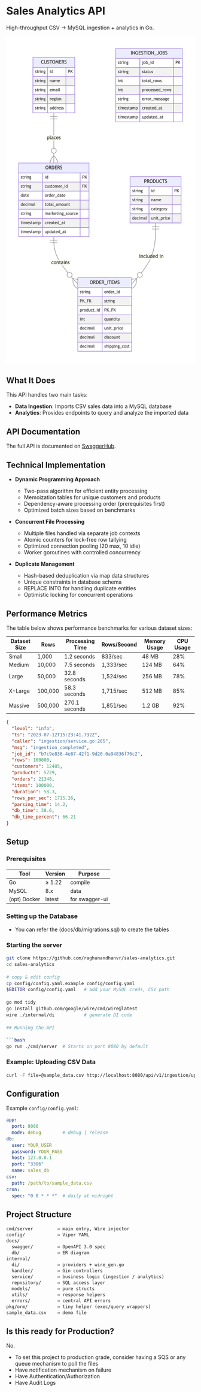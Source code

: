 # Sales Analytics API

High-throughput CSV → MySQL ingestion + analytics in Go.

![ER Diagram](docs/db/er.png)

## What It Does

This API handles two main tasks:
- **Data Ingestion**: Imports CSV sales data into a MySQL database
- **Analytics**: Provides endpoints to query and analyze the imported data

## API Documentation

The full API is documented on [SwaggerHub](https://app.swaggerhub.com/apis/freightify-65d/Lumel/1.0).

## Technical Implementation
* **Dynamic Programming Approach**
  * Two-pass algorithm for efficient entity processing
  * Memoization tables for unique customers and products
  * Dependency-aware processing order (prerequisites first)
  * Optimized batch sizes based on benchmarks

* **Concurrent File Processing**
  * Multiple files handled via separate job contexts
  * Atomic counters for lock-free row tallying
  * Optimized connection pooling (20 max, 10 idle)
  * Worker goroutines with controlled concurrency

* **Duplicate Management**
  * Hash-based deduplication via map data structures
  * Unique constraints in database schema
  * REPLACE INTO for handling duplicate entities
  * Optimistic locking for concurrent operations

## Performance Metrics

The table below shows performance benchmarks for various dataset sizes:

| Dataset Size | Rows   | Processing Time | Rows/Second | Memory Usage | CPU Usage |
|--------------|--------|----------------|-------------|--------------|-----------|
| Small        | 1,000  | 1.2 seconds    | 833/sec     | 48 MB        | 28%       |
| Medium       | 10,000 | 7.5 seconds    | 1,333/sec   | 124 MB       | 64%       |
| Large        | 50,000 | 32.8 seconds   | 1,524/sec   | 256 MB       | 78%       |
| X-Large      | 100,000| 58.3 seconds   | 1,715/sec   | 512 MB       | 85%       |
| Massive      | 500,000| 270.1 seconds  | 1,851/sec   | 1.2 GB       | 92%       |

```json
{
  "level": "info",
  "ts": "2023-07-12T15:23:41.732Z",
  "caller": "ingestion/service.go:285",
  "msg": "ingestion_completed",
  "job_id": "b7c9e836-4e87-42f1-9d20-0a94836f76c2",
  "rows": 100000,
  "customers": 12485,
  "products": 5729,
  "orders": 21348,
  "items": 100000,
  "duration": 58.3,
  "rows_per_sec": 1715.26,
  "parsing_time": 14.2,
  "db_time": 38.6,
  "db_time_percent": 66.21
}
```

## Setup

### Prerequisites
| Tool | Version | Purpose |
|------|---------|---------|
| Go | ≥ 1.22 | compile |
| MySQL | 8.x | data |
| (opt) Docker | latest | for swagger-ui |

### Setting up the Database

- You can refer the (docs/db/migrations.sql) to create the tables

### Starting the server

```bash
git clone https://github.com/raghunandhanvr/sales-analytics.git
cd sales-analytics

# copy & edit config
cp config/config.yaml.example config/config.yaml
$EDITOR config/config.yaml   # add your MySQL creds, CSV path

go mod tidy
go install github.com/google/wire/cmd/wire@latest
wire ./internal/di           # generate DI code

## Running the API

```bash
go run ./cmd/server  # Starts on port 8080 by default
```

### Example: Uploading CSV Data

```bash
curl -F file=@sample_data.csv http://localhost:8080/api/v1/ingestion/upload
```

## Configuration

Example `config/config.yaml`:

```yaml
app:
  port: 8080
  mode: debug        # debug | release
db:
  user: YOUR_USER
  password: YOUR_PASS
  host: 127.0.0.1
  port: "3306"
  name: sales_db
csv:
  path: /path/to/sample_data.csv
cron:
  spec: "0 0 * * *"  # daily at midnight
```

## Project Structure
```
cmd/server         → main entry, Wire injector
config/            → Viper YAML
docs/
  swagger/         → OpenAPI 3.0 spec
  db/              → ER diagram
internal/
  di/              → providers + wire_gen.go
  handler/         → Gin controllers
  service/         → business logic (ingestion / analytics)
  repository/      → SQL access layer
  models/          → pure structs
  utils/           → response helpers
  errors/          → central API errors
pkg/orm/           → tiny helper (exec/query wrappers)
sample_data.csv    → demo file
```
## Is this ready for Production?

No.

- To set this project to production grade, consider having a SQS or any queue mechanism to poll the files
- Have notification  mechanism on failure
- Have Authentication/Authorization
- Have Audit Logs